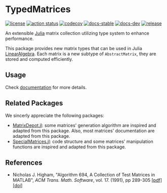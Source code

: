 # TypedMatrices

[![license][license-img]][license-url]
[![action status][action-img]][action-url]
[![codecov][codecov-img]][codecov-url]
[![docs-stable][docs-stable-img]][docs-stable-url]
[![docs-dev][docs-dev-img]][docs-dev-url]
[![release][release-img]][release-url]

An extensible [Julia](https://julialang.org/) matrix collection utilizing type system to enhance performance.

This package provides new matrix types that can be used in Julia [LinearAlgebra](https://docs.julialang.org/en/v1/stdlib/LinearAlgebra/). Each matrix is a new subtype of `AbstractMatrix`, they are stored and computed efficiently.

## Usage

Check [documentation][docs-stable-url] for more details.

## Related Packages

We sincerly appreciate the following packages:

- [MatrixDepot.jl](https://github.com/JuliaLinearAlgebra/MatrixDepot.jl): some matrices' generation algorithm are inspired and adapted from this package. Also, most matrices' documentation are adapted from this package.
- [SpecialMatrices.jl](https://github.com/JuliaLinearAlgebra/SpecialMatrices.jl): code structure and some matrices' manipulation functions are inspired and adapted from this package.

## References

- Nicholas J. Higham, "Algorithm 694, A Collection of Test Matrices in MATLAB", *ACM Trans. Math. Software*,  vol. 17. (1991), pp 289-305 [[pdf]](http://www.maths.manchester.ac.uk/~higham/narep/narep172.pdf) [[doi]](https://dx.doi.org/10.1145/114697.116805)

[license-img]: https://shields.io/github/license/TypedMatrices/TypedMatrices.jl
[license-url]: LICENSE
[action-img]: https://github.com/TypedMatrices/TypedMatrices.jl/actions/workflows/CI.yml/badge.svg?branch=master
[action-url]: https://github.com/TypedMatrices/TypedMatrices.jl/actions/workflows/CI.yml?query=branch%3Amaster
[codecov-img]: https://codecov.io/github/TypedMatrices/TypedMatrices.jl/coverage.svg
[codecov-url]: https://codecov.io/github/TypedMatrices/TypedMatrices.jl
[docs-stable-img]: https://img.shields.io/badge/docs-stable-blue.svg
[docs-stable-url]: https://typedmatrices.github.io/TypedMatrices.jl/stable/
[docs-dev-img]: https://img.shields.io/badge/docs-dev-blue.svg
[docs-dev-url]: https://typedmatrices.github.io/TypedMatrices.jl/dev/
[release-img]: https://shields.io/github/v/release/TypedMatrices/TypedMatrices.jl?display_name=tag&include_prereleases
[release-url]: https://github.com/TypedMatrices/TypedMatrices.jl/releases/latest
